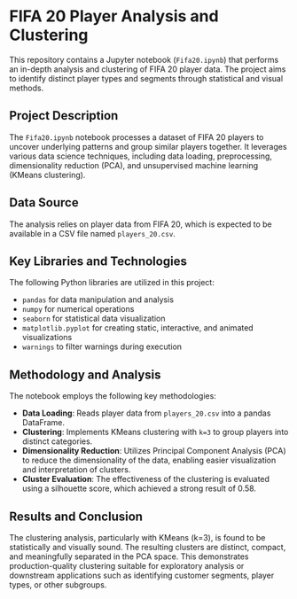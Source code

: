 # FIFA 20 Player Analysis and Clustering

This repository contains a Jupyter notebook (`Fifa20.ipynb`) that performs an in-depth analysis and clustering of FIFA 20 player data. The project aims to identify distinct player types and segments through statistical and visual methods.

## Project Description

The `Fifa20.ipynb` notebook processes a dataset of FIFA 20 players to uncover underlying patterns and group similar players together. It leverages various data science techniques, including data loading, preprocessing, dimensionality reduction (PCA), and unsupervised machine learning (KMeans clustering).

## Data Source

The analysis relies on player data from FIFA 20, which is expected to be available in a CSV file named `players_20.csv`.

## Key Libraries and Technologies

The following Python libraries are utilized in this project:
* `pandas` for data manipulation and analysis
* `numpy` for numerical operations
* `seaborn` for statistical data visualization
* `matplotlib.pyplot` for creating static, interactive, and animated visualizations
* `warnings` to filter warnings during execution

## Methodology and Analysis

The notebook employs the following key methodologies:
* **Data Loading**: Reads player data from `players_20.csv` into a pandas DataFrame.
* **Clustering**: Implements KMeans clustering with `k=3` to group players into distinct categories.
* **Dimensionality Reduction**: Utilizes Principal Component Analysis (PCA) to reduce the dimensionality of the data, enabling easier visualization and interpretation of clusters.
* **Cluster Evaluation**: The effectiveness of the clustering is evaluated using a silhouette score, which achieved a strong result of 0.58.

## Results and Conclusion

The clustering analysis, particularly with KMeans (k=3), is found to be statistically and visually sound. The resulting clusters are distinct, compact, and meaningfully separated in the PCA space. This demonstrates production-quality clustering suitable for exploratory analysis or downstream applications such as identifying customer segments, player types, or other subgroups.
